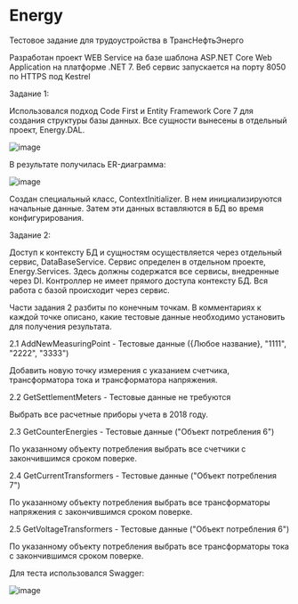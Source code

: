 # Energy
Тестовое задание для трудоустройства в ТрансНефтьЭнерго

Разработан проект WEB Service на базе шаблона ASP.NET Core Web Application на платформе .NET 7. Веб сервис запускается на порту 8050 по HTTPS под Kestrel

Задание 1:

Использовался подход Code First и Entity Framework Core 7 для создания структуры базы данных. 
Все сущности вынесены в отдельный проект, Energy.DAL.

![image](https://github.com/Ptkuz/Energy/assets/43362172/efc92c7d-e406-4fc2-ae35-c44f91f3204f)


В результате получилась ER-диаграмма:

![image](https://github.com/Ptkuz/Energy/assets/43362172/9dc9aef6-93ec-47a2-a925-4e0fa61c8b1b)


Создан специальный класс, ContextInitializer. В нем инициализируются начальные данные. Затем эти данных вставляются в БД во время конфигурирования.

Задание 2:

Доступ к контексту БД и сущностям осуществляется через отдельный сервис, DataBaseService. Сервис определен в отдельном проекте, Energy.Services. Здесь должны
содержатся все сервисы, внедренные через DI. Контроллер не имеет прямого доступа контексту БД. Вся работа с базой происходит через сервис.

Части задания 2 разбиты по конечным точкам. В комментариях к каждой точке описано, какие тестовые данные необходимо установить для получения результата.

2.1 AddNewMeasuringPoint - Тестовые данные ({Любое название}, "1111", "2222", "3333")

Добавить новую точку измерения с указанием счетчика, трансформатора тока и трансформатора напряжения.

2.2 GetSettlementMeters - Тестовые данные не требуются

Выбрать все расчетные приборы учета в 2018 году.

2.3 GetCounterEnergies - Тестовые данные ("Объект потребления 6")

По указанному объекту потребления выбрать все счетчики с закончившимся сроком поверке.

2.4 GetCurrentTransformers - Тестовые данные ("Объект потребления 7")

По указанному объекту потребления выбрать все трансформаторы напряжения с закончившимся сроком поверке.

2.5 GetVoltageTransformers - Тестовые данные ("Объект потребления 6")

По указанному объекту потребления выбрать все трансформаторы тока с закончившимся сроком поверке.

Для теста использовался Swagger: 

![image](https://github.com/Ptkuz/Energy/assets/43362172/93785e35-4129-4c9a-b6d6-f2426f9f56bb)




